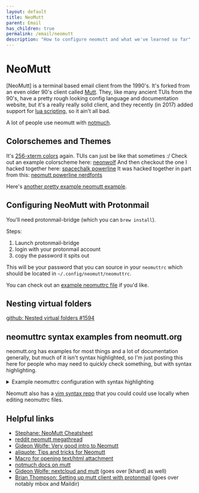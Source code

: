 ```yaml
---
layout: default
title: NeoMutt
parent: Email
has_children: true
permalink: /email/neomutt
description: "How to configure neomutt and what we've learned so far"
---
```


# NeoMutt
[NeoMutt] is a terminal based email client from the 1990's. It's forked from an even older 90's client called [Mutt](http://mutt.org). They, like many ancient TUIs from the 90's, have a pretty rough looking config language and documentation website, but it's a really really solid client, and they recently (in 2017) added support for [lua scripting], so it ain't all bad.

A lot of people use neomutt with [notmuch].

## Colorschemes and Themes
It's [256-xterm colors] again. TUIs can just be like that sometimes :/
Check out an example colorscheme here: [neonwolf]
And then checkout the one I hacked together here: [spacechalk powerline]
It was hacked together in part from this: [neomutt powerline nerdfonts]

Here's [another pretty example neomutt example].

## Configuring NeoMutt with Protonmail

You'll need protonmail-bridge (which you can `brew install`).

Steps:
1. Launch protonmail-bridge
2. login with your protonmail account
3. copy the password it spits out

This will be your password that you can source in your `neomuttrc` which should be located in `~/.config/neomutt/neomuttrc`.

You can check out an [example neomuttrc file](https://github.com/jessebot/dot_files/blob/main/.config/neomutt/neomuttrc) if you'd like.

## Nesting virtual folders

[github: Nested virtual folders #1594](https://github.com/neomutt/neomutt/issues/1594)


## neomuttrc syntax examples from neomutt.org

neomutt.org has examples for most things and a lot of documentation generally,
but much of it isn't syntax highlighted, so I'm just posting this here for people who may need to quickly check something, but with syntax highlighting.

<details>
  <summary>Example neomuttrc configuration with syntax highlighting</summary>

  ```conf
  # Example NeoMutt config file for the status-color feature.

  # The 'status-color' feature allows you to theme different parts of
  # the status bar (also when it's used by the index).

  # For the examples below, set some defaults
  set status_format='-%r-NeoMutt: %f [Msgs:%?M?%M/?%m%?n? New:%n?%?o? Old:%o?%?d? Del:%d?%?F? Flag:%F?%?t? Tag:%t?%?p? Post:%p?%?b? Inc:%b?%?l? %l?]---(%s/%S)-%>-(%P)---'
  set index_format='%4C %Z %{%b %d} %-15.15L (%?l?%4l&%4c?) %s'
  set use_threads=yes
  set sort=last-date-received
  set sort_aux=date

  # 'status color' can take up to 2 extra parameters
  # color status foreground background [ regex [ num ]]
  # 0 extra parameters
  # Set the default color for the entire status line
  color status blue white

  # 1 extra parameter
  # Set the color for a matching pattern
  # color status foreground background regex
  # Highlight New, Deleted, or Flagged emails
  color status brightred white '(New|Del|Flag):[0-9]+'

  # Highlight mailbox ordering if it's different from the default
  # First, highlight anything (*/*)
  color status brightred default '\([^)]+/[^)]+\)'

  # Then override the color for one specific case
  color status default default '\(threads/last-date-received\)'

  # 2 extra parameters
  # Set the color for the nth submatch of a pattern
  # color status foreground background regex num
  # Highlight the contents of the []s but not the [] themselves
  color status red default '\[([^]]+)\]' 1

  # The '1' refers to the first regex submatch, which is the inner
  # part in ()s
  # Highlight the mailbox
  color status brightwhite default 'NeoMutt: ([^ ]+)' 1
  # Search for 'NeoMutt: ' but only highlight what comes after it

  # vim: syntax=neomuttrc
```

</details>

Neomutt also has a [vim syntax repo](https://github.com/neomutt/syntax) that you could could use locally when editing neomuttrc files.

## Helpful links
- [Stephane: NeoMutt Cheatsheet](https://cheatsheets.stephane.plus/productivity/neomutt/)
- [reddit neomutt megathread](https://www.reddit.com/r/commandline/comments/fsm3sj/neomutt_config_megathread/)
- [Gideon Wolfe: Very good intro to Neomutt](https://gideonwolfe.com/posts/workflow/neomutt/intro/)
- [aliquote: Tips and tricks for Neomutt](https://aliquote.org/post/tipx-on-neomutt/)
- [Macro for opening text/html attachment](https://demu.red/blog/2017/11/neomutt-macro-opening-texthtml-attachment-from-the-index-view/)
- [notmuch docs on mutt](https://notmuchmail.org/notmuch-mutt/)
- [Gideon Wolfe: nextcloud and mutt](https://www.gideonwolfe.com/posts/sysadmin/nextcloud/nextcloudworkflow/#files) (goes over [khard] as well)
- [Brian Thompson: Setting up mutt client with protonmail](https://brian-thompson.medium.com/setting-up-the-mutt-mail-client-with-protonmail-49c042486b3) (goes over notably mbox and Maildir)

[256-xterm colors]: (https://www.ditig.com/256-colors-cheat-sheet)
[neonwolf]: https://gitlab.com/h3xx/mutt-colors-neonwolf
[spacechalk powerline]: https://github.com/jessebot/dot_files/blob/main/.config/neomutt/themes
[neomutt powerline nerdfonts]: https://github.com/sheoak/neomutt-powerline-nerdfonts
[lua scripting]: https://neomutt.org/2017/04/29/lua#algolia:p:nth-of-type(8)
[another pretty example neomutt example]: https://imgur.com/a/7yZbPrs
[notmuch]: https://notmuchmail.org/
[kard]: https://github.com/lucc/khard
